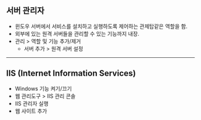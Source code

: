 ## 서버 관리자

* 윈도우 서버에서 서비스를 설치하고 실행하도록 제어하는 관제탑같은 역할을 함.
* 외부에 있는 원격 서버들을 관리할 수 있는 기능까지 내장.
* 관리 > 역할 및 기능 추가/제거
  * 서버 추가 > 원격 서버 설정
---
## IIS (Internet Information Services)
* Windows 기능 켜기/끄기
 * 웹 관리도구 > IIS 관리 콘솔
* IIS 관리자 실행
* 웹 사이트 추가
